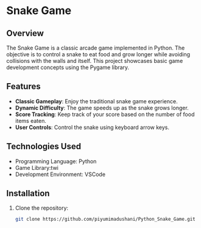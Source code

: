 # Snake Game



## Overview

The Snake Game is a classic arcade game implemented in Python. The objective is to control a snake to eat food and grow longer while avoiding collisions with the walls and itself. This project showcases basic game development concepts using the Pygame library.

## Features

- **Classic Gameplay**: Enjoy the traditional snake game experience.
- **Dynamic Difficulty**: The game speeds up as the snake grows longer.
- **Score Tracking**: Keep track of your score based on the number of food items eaten.
- **User Controls**: Control the snake using keyboard arrow keys.


## Technologies Used

- Programming Language: Python
- Game Library:twi
- Development Environment: VSCode

## Installation

1. Clone the repository:
   ```bash
   git clone https://github.com/piyumimadushani/Python_Snake_Game.git
